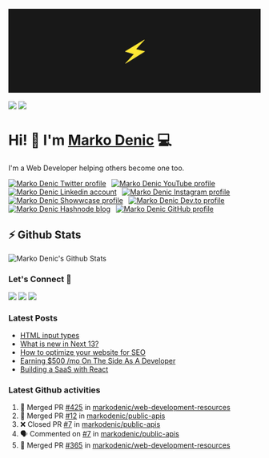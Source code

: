 ![Repository Banner](banner.png)

[![](https://komarev.com/ghpvc/?username=markoDenic&color=blue&label=Profile%20Views)](https://github.com/markoDenic/markoDenic)
[![](https://img.shields.io/github/followers/markoDenic?label=GitHub%20Followers)](https://github.com/markoDenic)

# Hi! 👋 I'm [Marko Denic](https://markodenic.com) 💻

I'm a Web Developer helping others become one too.


<!-- Socials -->
<a href="https://twitter.com/denicmarko"><img src="https://cdn.worldvectorlogo.com/logos/twitter-6.svg" title="Twitter" alt="Marko Denic Twitter profile" width="40"/></a>
&ensp;<a href="https://www.youtube.com/channel/UCRgyPAKycnp_kkpny_uZBcQ"><img src="https://cdn.worldvectorlogo.com/logos/youtube-icon.svg" title="YouTube" alt="Marko Denic YouTube profile" width="40"/></a>
&ensp;<a href="https://www.linkedin.com/in/marko-denic-full-stack-developer/"><img src="https://cdn.worldvectorlogo.com/logos/linkedin-icon-2.svg" title="Linkedin" alt="Marko Denic Linkedin account" width="30"/></a>
&ensp;<a href="https://www.instagram.com/markodenic1"><img src="https://cdn.worldvectorlogo.com/logos/instagram-5.svg" title="Instagram" alt="Marko Denic Instagram profile" width="30"/></a>
&ensp;<a href="https://www.showwcase.com/denicmarko"><img src="https://www.showwcase.com/favicon.png" title="Showwcase" alt="Marko Denic Showwcase profile" width="30"/></a>
&ensp;<a href="https://dev.to/denicmarko"><img src="https://cdn.worldvectorlogo.com/logos/devto.svg" title="DEV" alt="Marko Denic Dev.to profile" width="30"/></a>
&ensp;<a href="https://denic.hashnode.dev/"><img src="https://cdn.hashnode.com/res/hashnode/image/upload/v1611902473383/CDyAuTy75.png" title="Hashnode" alt="Marko Denic Hashnode blog" width="30"/></a>
&ensp;<a href="https://github.com/markodenic"><img src="https://cdn.worldvectorlogo.com/logos/github-icon-1.svg" title="GitHub" alt="Marko Denic GitHub profile" width="30"/></a>
<br>

## ⚡ Github Stats

![Marko Denic's Github Stats](https://github-readme-stats.vercel.app/api?username=markoDenic&theme=dark)

### Let's Connect 🔗

[![](https://img.shields.io/badge/linkedin-%230077B5.svg?&style=for-the-badge&logo=linkedin&logoColor=white0e76a8)](https://www.linkedin.com/in/marko-denic-full-stack-developer/)
[![](https://img.shields.io/badge/twitter-%230077B5.svg?&style=for-the-badge&logo=twitter&logoColor=white&color=00acee)](https://twitter.com/denicmarko) 
[![](https://img.shields.io/badge/instagram-%230077B5.svg?&style=for-the-badge&logo=instagram&logoColor=white&color=8a3ab9)](https://www.instagram.com/markodenic1/)

### Latest Posts
<!-- BLOG-POST-LIST:START -->
- [HTML input types](https://markodenic.com/html-input-types/)
- [What is new in Next 13?](https://markodenic.com/what-is-new-in-next-13/)
- [How to optimize your website for SEO](https://markodenic.com/how-to-optimize-seo/)
- [Earning $500 /mo On The Side As A Developer](https://markodenic.com/earning-500-per-month-on-the-side-as-a-developer/)
- [Building a SaaS with React](https://markodenic.com/building-a-saas-with-react/)
<!-- BLOG-POST-LIST:END -->

### Latest Github activities
<!--START_SECTION:activity-->
1. 🎉 Merged PR [#425](https://github.com/markodenic/web-development-resources/pull/425) in [markodenic/web-development-resources](https://github.com/markodenic/web-development-resources)
2. 🎉 Merged PR [#12](https://github.com/markodenic/public-apis/pull/12) in [markodenic/public-apis](https://github.com/markodenic/public-apis)
3. ❌ Closed PR [#7](https://github.com/markodenic/public-apis/pull/7) in [markodenic/public-apis](https://github.com/markodenic/public-apis)
4. 🗣 Commented on [#7](https://github.com/markodenic/public-apis/issues/7) in [markodenic/public-apis](https://github.com/markodenic/public-apis)
5. 🎉 Merged PR [#365](https://github.com/markodenic/web-development-resources/pull/365) in [markodenic/web-development-resources](https://github.com/markodenic/web-development-resources)
<!--END_SECTION:activity-->

